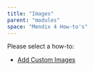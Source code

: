 ```yaml
---
title: "Images"
parent: "modules"
space: "Mendix 4 How-to's"
---
```

Please select a how-to:

*   [Add Custom Images](add-custom-images)
